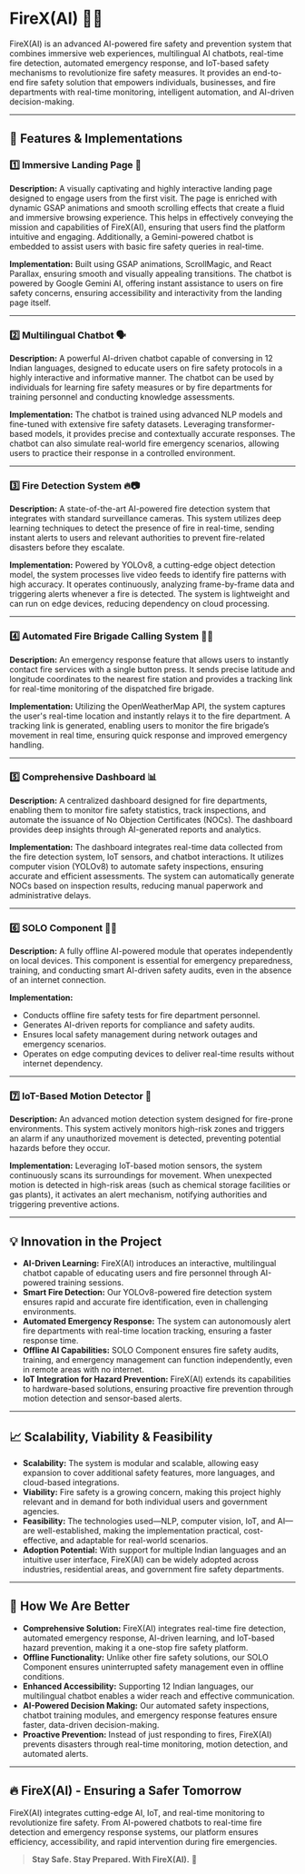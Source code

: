 # FireX(AI) 🚒🔥

FireX(AI) is an advanced AI-powered fire safety and prevention system that combines immersive web experiences, multilingual AI chatbots, real-time fire detection, automated emergency response, and IoT-based safety mechanisms to revolutionize fire safety measures. It provides an end-to-end fire safety solution that empowers individuals, businesses, and fire departments with real-time monitoring, intelligent automation, and AI-driven decision-making.

---
## 🌟 Features & Implementations

### 1️⃣ Immersive Landing Page 🎨
**Description:** A visually captivating and highly interactive landing page designed to engage users from the first visit. The page is enriched with dynamic GSAP animations and smooth scrolling effects that create a fluid and immersive browsing experience. This helps in effectively conveying the mission and capabilities of FireX(AI), ensuring that users find the platform intuitive and engaging. Additionally, a Gemini-powered chatbot is embedded to assist users with basic fire safety queries in real-time.

**Implementation:**
Built using GSAP animations, ScrollMagic, and React Parallax, ensuring smooth and visually appealing transitions. The chatbot is powered by Google Gemini AI, offering instant assistance to users on fire safety concerns, ensuring accessibility and interactivity from the landing page itself.

---

### 2️⃣ Multilingual Chatbot 🗣️
**Description:** A powerful AI-driven chatbot capable of conversing in 12 Indian languages, designed to educate users on fire safety protocols in a highly interactive and informative manner. The chatbot can be used by individuals for learning fire safety measures or by fire departments for training personnel and conducting knowledge assessments.

**Implementation:**
The chatbot is trained using advanced NLP models and fine-tuned with extensive fire safety datasets. Leveraging transformer-based models, it provides precise and contextually accurate responses. The chatbot can also simulate real-world fire emergency scenarios, allowing users to practice their response in a controlled environment.

---

### 3️⃣ Fire Detection System 🔥📷
**Description:** A state-of-the-art AI-powered fire detection system that integrates with standard surveillance cameras. This system utilizes deep learning techniques to detect the presence of fire in real-time, sending instant alerts to users and relevant authorities to prevent fire-related disasters before they escalate.

**Implementation:**
Powered by YOLOv8, a cutting-edge object detection model, the system processes live video feeds to identify fire patterns with high accuracy. It operates continuously, analyzing frame-by-frame data and triggering alerts whenever a fire is detected. The system is lightweight and can run on edge devices, reducing dependency on cloud processing.

---

### 4️⃣ Automated Fire Brigade Calling System 🚨📍
**Description:** An emergency response feature that allows users to instantly contact fire services with a single button press. It sends precise latitude and longitude coordinates to the nearest fire station and provides a tracking link for real-time monitoring of the dispatched fire brigade.

**Implementation:**
Utilizing the OpenWeatherMap API, the system captures the user's real-time location and instantly relays it to the fire department. A tracking link is generated, enabling users to monitor the fire brigade’s movement in real time, ensuring quick response and improved emergency handling.

---

### 5️⃣ Comprehensive Dashboard 📊
**Description:** A centralized dashboard designed for fire departments, enabling them to monitor fire safety statistics, track inspections, and automate the issuance of No Objection Certificates (NOCs). The dashboard provides deep insights through AI-generated reports and analytics.

**Implementation:**
The dashboard integrates real-time data collected from the fire detection system, IoT sensors, and chatbot interactions. It utilizes computer vision (YOLOv8) to automate safety inspections, ensuring accurate and efficient assessments. The system can automatically generate NOCs based on inspection results, reducing manual paperwork and administrative delays.

---

### 6️⃣ SOLO Component 🤖💾
**Description:** A fully offline AI-powered module that operates independently on local devices. This component is essential for emergency preparedness, training, and conducting smart AI-driven safety audits, even in the absence of an internet connection.

**Implementation:**
- Conducts offline fire safety tests for fire department personnel.
- Generates AI-driven reports for compliance and safety audits.
- Ensures local safety management during network outages and emergency scenarios.
- Operates on edge computing devices to deliver real-time results without internet dependency.

---

### 7️⃣ IoT-Based Motion Detector 🚨
**Description:** An advanced motion detection system designed for fire-prone environments. This system actively monitors high-risk zones and triggers an alarm if any unauthorized movement is detected, preventing potential hazards before they occur.

**Implementation:**
Leveraging IoT-based motion sensors, the system continuously scans its surroundings for movement. When unexpected motion is detected in high-risk areas (such as chemical storage facilities or gas plants), it activates an alert mechanism, notifying authorities and triggering preventive actions.

---

## 💡 Innovation in the Project
- **AI-Driven Learning:** FireX(AI) introduces an interactive, multilingual chatbot capable of educating users and fire personnel through AI-powered training sessions.
- **Smart Fire Detection:** Our YOLOv8-powered fire detection system ensures rapid and accurate fire identification, even in challenging environments.
- **Automated Emergency Response:** The system can autonomously alert fire departments with real-time location tracking, ensuring a faster response time.
- **Offline AI Capabilities:** SOLO Component ensures fire safety audits, training, and emergency management can function independently, even in remote areas with no internet.
- **IoT Integration for Hazard Prevention:** FireX(AI) extends its capabilities to hardware-based solutions, ensuring proactive fire prevention through motion detection and sensor-based alerts.

---

## 📈 Scalability, Viability & Feasibility
- **Scalability:** The system is modular and scalable, allowing easy expansion to cover additional safety features, more languages, and cloud-based integrations.
- **Viability:** Fire safety is a growing concern, making this project highly relevant and in demand for both individual users and government agencies.
- **Feasibility:** The technologies used—NLP, computer vision, IoT, and AI—are well-established, making the implementation practical, cost-effective, and adaptable for real-world scenarios.
- **Adoption Potential:** With support for multiple Indian languages and an intuitive user interface, FireX(AI) can be widely adopted across industries, residential areas, and government fire safety departments.

---

## 🚀 How We Are Better
- **Comprehensive Solution:** FireX(AI) integrates real-time fire detection, automated emergency response, AI-driven learning, and IoT-based hazard prevention, making it a one-stop fire safety platform.
- **Offline Functionality:** Unlike other fire safety solutions, our SOLO Component ensures uninterrupted safety management even in offline conditions.
- **Enhanced Accessibility:** Supporting 12 Indian languages, our multilingual chatbot enables a wider reach and effective communication.
- **AI-Powered Decision Making:** Our automated safety inspections, chatbot training modules, and emergency response features ensure faster, data-driven decision-making.
- **Proactive Prevention:** Instead of just responding to fires, FireX(AI) prevents disasters through real-time monitoring, motion detection, and automated alerts.

---

## 🔥 FireX(AI) - Ensuring a Safer Tomorrow
FireX(AI) integrates cutting-edge AI, IoT, and real-time monitoring to revolutionize fire safety. From AI-powered chatbots to real-time fire detection and emergency response systems, our platform ensures efficiency, accessibility, and rapid intervention during fire emergencies.

> **Stay Safe. Stay Prepared. With FireX(AI).** 🚒

